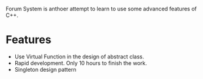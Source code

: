 Forum System is anthoer attempt to learn to use some advanced features of C++.

# Features
  - Use Virtual Function in the design of abstract class.
  - Rapid development. Only 10 hours to finish the work.
  - Singleton design pattern

